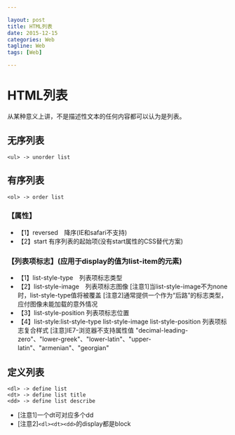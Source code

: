 ```yaml
---

layout: post  
title: HTML列表  
date: 2015-12-15  
categories: Web  
tagline: Web  
tags: [Web]

---
```


# HTML列表

从某种意义上讲，不是描述性文本的任何内容都可以认为是列表。

## 无序列表

`<ul> -> unorder list`

## 有序列表

`<ol> -> order list`

### 【属性】

- 【1】reversed　降序(IE和safari不支持)
- 【2】start 有序列表的起始项(没有start属性的CSS替代方案)

### 【列表项标志】(应用于display的值为list-item的元素)

- 【1】list-style-type　列表项标志类型
- 【2】list-style-image　列表项标志图像
  [注意1]当list-style-image不为none时，list-style-type值将被覆盖
  [注意2]通常提供一个作为“后路”的标志类型，应付图像未能加载的意外情况
- 【3】list-style-position 列表项标志位置
- 【4】list-style:list-style-type list-style-image list-style-position 列表项标志复合样式
  [注意]IE7-浏览器不支持属性值 "decimal-leading-zero"、"lower-greek"、"lower-latin"、"upper-latin"、"armenian"、"georgian"

## 定义列表

```
<dl> -> define list
<dt> -> define list title
<dd> -> define list describe
```

- [注意1]一个dt可对应多个dd
- [注意2]`<dl><dt><dd>`的display都是block

